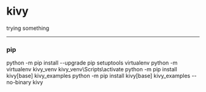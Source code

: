 # kivy
trying something
***
### pip
python -m pip install --upgrade pip setuptools virtualenv
python -m virtualenv kivy_venv
kivy_venv\Scripts\activate
python -m pip install kivy[base] kivy_examples
python -m pip install kivy[base] kivy_examples --no-binary kivy
